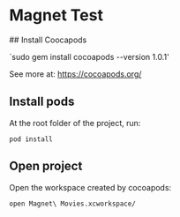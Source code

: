 # Magnet Test

## Install Coocapods

`sudo gem install cocoapods --version 1.0.1'

See more at: https://cocoapods.org/

## Install pods

At the root folder of the project, run:

`pod install`

## Open project

Open the workspace created by cocoapods:

`open Magnet\ Movies.xcworkspace/`
